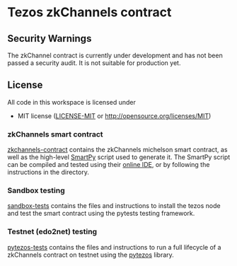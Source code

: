 # Tezos zkChannels contract

## Security Warnings

The zkChannel contract is currently under development and has not been passed a security audit. It is not suitable for production yet.

## License

All code in this workspace is licensed under

 * MIT license ([LICENSE-MIT](LICENSE-MIT) or http://opensource.org/licenses/MIT)

### zkChannels smart contract
[zkchannels-contract](zkchannels-contract) contains the zkChannels michelson smart contract, as well as the high-level [SmartPy](https://smartpy.io) script used to generate it. The SmartPy script can be compiled and tested using their [online IDE](https://smartpy.io), or by following the instructions in the directory.

### Sandbox testing
[sandbox-tests](sandbox-tests) contains the files and instructions to install the tezos node and test the smart contract using the pytests testing framework.

### Testnet (edo2net) testing
[pytezos-tests](pytezos-tests) contains the files and instructions to run a full lifecycle of a zkChannels contract on testnet using the [pytezos](https://pytezos.baking-bad.org) library.
